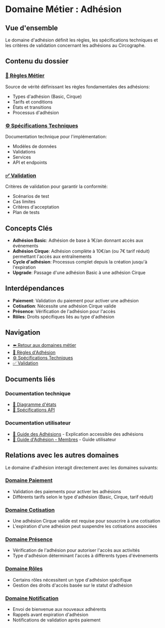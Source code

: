 # Domaine Métier : Adhésion

## Vue d'ensemble

Le domaine d'adhésion définit les règles, les spécifications techniques et les critères de validation concernant les adhésions au Circographe.

## Contenu du dossier

### [📜 Règles Métier](requirements/1_métier/adhesion/regles.md)
Source de vérité définissant les règles fondamentales des adhésions:
- Types d'adhésion (Basic, Cirque)
- Tarifs et conditions
- États et transitions
- Processus d'adhésion

### [⚙️ Spécifications Techniques](requirements/1_métier/adhesion/specs.md)
Documentation technique pour l'implémentation:
- Modèles de données
- Validations
- Services
- API et endpoints

### [✅ Validation](requirements/1_métier/adhesion/validation.md)
Critères de validation pour garantir la conformité:
- Scénarios de test
- Cas limites
- Critères d'acceptation
- Plan de tests

## Concepts Clés

- **Adhésion Basic**: Adhésion de base à 1€/an donnant accès aux événements
- **Adhésion Cirque**: Adhésion complète à 10€/an (ou 7€ tarif réduit) permettant l'accès aux entraînements
- **Cycle d'adhésion**: Processus complet depuis la création jusqu'à l'expiration
- **Upgrade**: Passage d'une adhésion Basic à une adhésion Cirque

## Interdépendances

- **Paiement**: Validation du paiement pour activer une adhésion
- **Cotisation**: Nécessite une adhésion Cirque valide
- **Présence**: Vérification de l'adhésion pour l'accès
- **Rôles**: Droits spécifiques liés au type d'adhésion

## Navigation

- [⬅️ Retour aux domaines métier](/requirements/1_métier/)
- [📜 Règles d'Adhésion](requirements/1_métier/adhesion/regles.md)
- [⚙️ Spécifications Techniques](requirements/1_métier/adhesion/specs.md)
- [✅ Validation](requirements/1_métier/adhesion/validation.md)

## Documents liés

### Documentation technique
- [📝 Diagramme d'états](../..../../docs/architecture/diagrams/membership_states.md)
- [📝 Spécifications API](requirements/2_specifications_techniques/api/membership_api.md)

### Documentation utilisateur
- [📘 Guide des Adhésions](docs/business/regles/adhesion.md) - Explication accessible des adhésions
- [📗 Guide d'Adhésion - Membres](docs/utilisateur/guides/adhesion_membre.md) - Guide utilisateur 

## Relations avec les autres domaines

Le domaine d'adhésion interagit directement avec les domaines suivants:

### [Domaine Paiement](requirements/1_métier/adhesion/index.md)
- Validation des paiements pour activer les adhésions
- Différents tarifs selon le type d'adhésion (Basic, Cirque, tarif réduit)

### [Domaine Cotisation](requirements/1_métier/adhesion/index.md)
- Une adhésion Cirque valide est requise pour souscrire à une cotisation
- L'expiration d'une adhésion peut suspendre les cotisations associées

### [Domaine Présence](requirements/1_métier/adhesion/index.md)
- Vérification de l'adhésion pour autoriser l'accès aux activités
- Type d'adhésion déterminant l'accès à différents types d'événements

### [Domaine Rôles](requirements/1_métier/adhesion/index.md)
- Certains rôles nécessitent un type d'adhésion spécifique
- Gestion des droits d'accès basée sur le statut d'adhésion

### [Domaine Notification](requirements/1_métier/adhesion/index.md)
- Envoi de bienvenue aux nouveaux adhérents
- Rappels avant expiration d'adhésion
- Notifications de validation après paiement 